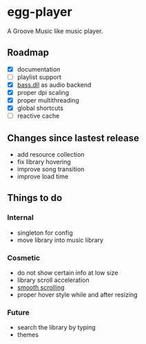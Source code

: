# egg-player
A Groove Music like music player.

## Roadmap
- [x] documentation
- [ ] playlist support
- [x] [bass.dll](http://www.un4seen.com/) as audio backend
- [x] proper dpi scaling
- [x] proper multithreading
- [x] global shortcuts
- [ ] reactive cache

## Changes since lastest release
- add resource collection
- fix library hovering
- improve song transition
- improve load time

## Things to do

### Internal
- singleton for config
- move library into music library

### Cosmetic
- do not show certain info at low size
- library scroll acceleration
- [smooth scrolling](https://github.com/zhou13/qsmoothscrollarea)
- proper hover style while and after resizing

### Future
- search the library by typing
- themes